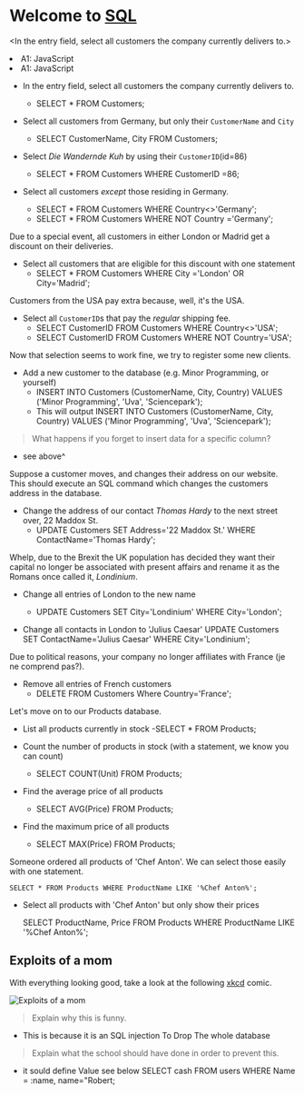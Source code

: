 # Welcome to [SQL](https://github.com/maaker48/ToDoApp)
<In the entry field, select all customers the company currently delivers to.> 
<p> <li>A1: JavaScript </li>
<li>A1: JavaScript </li></p> 
</details>

- In the entry field, select all customers the company currently delivers to.
    - SELECT * FROM Customers;

- Select all customers from Germany, but only their `CustomerName` and `City`
	- SELECT CustomerName, City
	FROM Customers;


- Select _Die Wandernde Kuh_ by using their `CustomerID`(id=86)
    - SELECT * 
    FROM Customers
    WHERE CustomerID =86;


- Select all customers _except_ those residing in Germany.
    - SELECT * FROM Customers WHERE Country<>'Germany';
    - SELECT * FROM Customers WHERE NOT Country ='Germany';
    

Due to a special event, all customers in either London or Madrid get a discount on their deliveries.

- Select all customers that are eligible for this discount with one statement
    - SELECT * FROM Customers WHERE City ='London' OR City='Madrid';

Customers from the USA pay extra because, well, it's the USA.

- Select all `CustomerID`s that pay the _regular_ shipping fee.
    - SELECT CustomerID FROM Customers WHERE Country<>'USA';
    - SELECT CustomerID FROM Customers WHERE NOT Country='USA';

Now that selection seems to work fine, we try to register some new clients.

- Add a new customer to the database (e.g. Minor Programming, or yourself)
    - INSERT INTO Customers (CustomerName, City, Country) VALUES ('Minor Programming', 'Uva', 'Sciencepark');
    - This will output INSERT INTO Customers (CustomerName, City, Country) VALUES ('Minor Programming', 'Uva', 'Sciencepark');

> What happens if you forget to insert data for a specific column?
 - see above^

Suppose a customer moves, and changes their address on our website. This should execute an SQL command which changes the customers address in the database.

- Change the address of our contact _Thomas Hardy_ to the next street over, 22 Maddox St.
    - UPDATE Customers SET Address='22 Maddox St.' WHERE ContactName='Thomas Hardy';

Whelp, due to the Brexit the UK population has decided they want their capital no longer be associated with present affairs and rename it as the Romans once called it, _Londinium_.

- Change all entries of London to the new name
    - UPDATE Customers SET City='Londinium' WHERE City='London';

- Change all contacts in London to 'Julius Caesar'
    UPDATE Customers SET ContactName='Julius Caesar' WHERE City='Londinium';

Due to political reasons, your company no longer affiliates with France (je ne comprend pas?).

- Remove all entries of French customers
    - DELETE FROM Customers Where Country='France';

Let's move on to our Products database.

- List all products currently in stock
    -SELECT * FROM Products;

- Count the number of products in stock (with a statement, we know you can count)
    - SELECT COUNT(Unit) FROM Products;

- Find the average price of all products
    - SELECT AVG(Price) FROM Products;

- Find the maximum price of all products
    - SELECT MAX(Price) FROM Products;

Someone ordered all products of 'Chef Anton'. We can select those easily with one statement.  

    SELECT * FROM Products WHERE ProductName LIKE '%Chef Anton%'; 

- Select all products with 'Chef Anton' but only show their prices  


    SELECT ProductName, Price FROM Products WHERE ProductName LIKE '%Chef Anton%'; 

## Exploits of a mom

With everything looking good, take a look at the following [xkcd](https://xkcd.com/) comic.

![Exploits of a mom](https://imgs.xkcd.com/comics/exploits_of_a_mom.png)

> Explain why this is funny.
- This is because it is an SQL injection To Drop The whole database

> Explain what the school should have done in order to prevent this.
- it sould define Value see below
        SELECT cash
        FROM users
        WHERE Name = :name,
        name="Robert;
